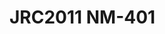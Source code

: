 <a name="material" />

# JRC2011 NM-401
<script type="application/ld+json">
  {
    "@context": "https://schema.org/",
    "@type": "ChemicalSubstance",
    "http://purl.org/dc/terms/conformsTo":
      {
        "@type": "CreativeWork",
        "@id": "https://bioschemas.org/profiles/ChemicalSubstance/0.4-RELEASE/"
      },
    "@id": "https://egonw.github.io/nanowiki/nanowiki359.html#material",
    "name": "JRC2011 NM-401",
    "sameAs": "http://127.0.0.1/mediawiki/index.php/Special:URIResolver/JRC2011_NM-2D401"
  }
</script>

